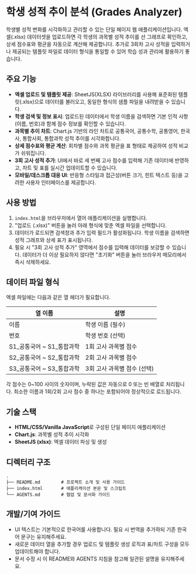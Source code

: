 # 학생 성적 추이 분석 (Grades Analyzer)

학생별 성적 변화를 시각화하고 관리할 수 있는 단일 페이지 웹 애플리케이션입니다. 엑셀(.xlsx) 데이터셋을 업로드하면 각 학생의 과목별 성적 추이를 선 그래프로 확인하고, 상세 점수표와 평균을 자동으로 계산해 제공합니다. 추가로 3회차 고사 성적을 입력하거나 제공되는 템플릿 파일로 데이터 형식을 통일할 수 있어 학습 성과 관리에 활용하기 좋습니다.

## 주요 기능

- **엑셀 업로드 및 템플릿 제공**: SheetJS(XLSX) 라이브러리를 사용해 표준화된 템플릿(.xlsx)으로 데이터를 불러오고, 동일한 형식의 샘플 파일을 내려받을 수 있습니다.
- **학생 검색 및 정보 표시**: 업로드된 데이터에서 학생 이름을 검색하면 기본 인적 사항(이름, 번호)과 함께 점수 정보를 확인할 수 있습니다.
- **과목별 추이 차트**: Chart.js 기반의 라인 차트로 공통국어, 공통수학, 공통영어, 한국사, 통합사회, 통합과학 성적 추이를 시각화합니다.
- **상세 점수표와 평균 계산**: 회차별 점수와 과목 평균을 표 형태로 제공하여 성적 비교가 쉬워집니다.
- **3회 고사 성적 추가**: UI에서 바로 세 번째 고사 점수를 입력해 기존 데이터에 반영하고, 차트 및 표를 실시간 업데이트할 수 있습니다.
- **모바일/데스크톱 대응 UI**: 반응형 스타일과 접근성(버튼 크기, 힌트 텍스트 등)을 고려한 사용자 인터페이스를 제공합니다.

## 사용 방법

1. `index.html`을 브라우저에서 열어 애플리케이션을 실행합니다.
2. "업로드 (.xlsx)" 버튼을 눌러 아래 형식에 맞춘 엑셀 파일을 선택합니다.
3. 데이터가 로드되면 검색창과 추가 입력 필드가 활성화됩니다. 학생 이름을 검색하면 성적 그래프와 상세 표가 표시됩니다.
4. 필요 시 "3회 고사 성적 추가" 영역에서 점수를 입력해 데이터를 보강할 수 있습니다. 데이터가 더 이상 필요하지 않다면 "초기화" 버튼을 눌러 브라우저 메모리에서 즉시 삭제하세요.

## 데이터 파일 형식

엑셀 파일에는 다음과 같은 열 헤더가 필요합니다.

| 열 이름 | 설명 |
| --- | --- |
| 이름 | 학생 이름 (필수) |
| 번호 | 학생 번호 (선택) |
| S1_공통국어 ~ S1_통합과학 | 1회 고사 과목별 점수 |
| S2_공통국어 ~ S2_통합과학 | 2회 고사 과목별 점수 |
| S3_공통국어 ~ S3_통합과학 | 3회 고사 과목별 점수 (선택) |

각 점수는 0~100 사이의 숫자이며, 누락된 값은 자동으로 0 또는 빈 배열로 처리됩니다. 최소한 이름과 1회/2회 고사 점수 중 하나는 포함되어야 정상적으로 로드됩니다.

## 기술 스택

- **HTML/CSS/Vanilla JavaScript**로 구성된 단일 페이지 애플리케이션
- **Chart.js**: 과목별 성적 추이 시각화
- **SheetJS (xlsx)**: 엑셀 데이터 파싱 및 생성

## 디렉터리 구조

```
.
├── README.md        # 프로젝트 소개 및 사용 가이드
├── index.html       # 애플리케이션 본문 및 스크립트
└── AGENTS.md        # 협업 및 문서화 가이드
```

## 개발/기여 가이드

- UI 텍스트는 기본적으로 한국어를 사용합니다. 필요 시 번역을 추가하되 기존 한국어 문구는 유지해주세요.
- 새로운 데이터 열을 추가할 경우 업로드 및 템플릿 생성 로직과 표/차트 구성을 모두 업데이트해야 합니다.
- 문서 수정 시 이 README와 AGENTS 지침을 참고해 일관된 설명을 유지해주세요.

